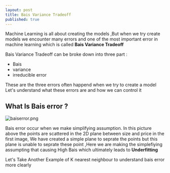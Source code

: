 ```yaml
---
layout: post
title: Bais Variance Tradeoff
published: true
---
```

Machine Learning is all about creating the models ,But when we try create models we encounter many errors and one of the most important error in machine learning which is called **Bais Variance Tradeoff**

Bais Variance Tradeoff can be broke down into three part :
- Bais
- variance
- irreducible error

These are the three errors often happend when we try to create a model
Let's understand what these  errors are and how we can control it

## What Is Bais error ?
![baiserror.png]({{site.baseurl}}/images/baiserror.png)

Bais error occur when we make simplifying assumption.
In this picture above the points are scattered in the 2D plane between size and price in the first image, We have created a simple plane to seprate the points but this plane is unable to seprate these point ,Here we are making the simplefiying assumpting that causing High Bais which ultimately leads to **Underfitting**

Let's Take Another Example of K nearest neighbour to understand bais error more clearly











